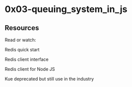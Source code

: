 # 0x03-queuing_system_in_js

## Resources
Read or watch:

Redis quick start

Redis client interface

Redis client for Node JS

Kue deprecated but still use in the industry